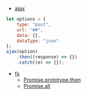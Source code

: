 - [ajax](ajax.js)
```javascript
let options = {
	type: "post",
	url: "##",
	data: {},
	dataType: "json"
};
ajax(option)
	.then((response) => {})
  	.catch((e) => {});
```
- [fs](fs.js)
    - [Promise.prototype.then](fs-promise-example-1.js)
    - [Promise.all](fs-promise-example-2.js)
